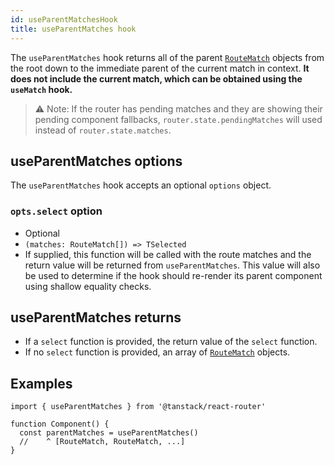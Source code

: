 ```yaml
---
id: useParentMatchesHook
title: useParentMatches hook
---
```


The `useParentMatches` hook returns all of the parent [`RouteMatch`](./api/router/RouteMatchType) objects from the root down to the immediate parent of the current match in context. **It does not include the current match, which can be obtained using the `useMatch` hook.**

> ⚠️ Note: If the router has pending matches and they are showing their pending component fallbacks, `router.state.pendingMatches` will used instead of `router.state.matches`.

## useParentMatches options

The `useParentMatches` hook accepts an optional `options` object.

### `opts.select` option

- Optional
- `(matches: RouteMatch[]) => TSelected`
- If supplied, this function will be called with the route matches and the return value will be returned from `useParentMatches`. This value will also be used to determine if the hook should re-render its parent component using shallow equality checks.

## useParentMatches returns

- If a `select` function is provided, the return value of the `select` function.
- If no `select` function is provided, an array of [`RouteMatch`](./api/router/RouteMatchType) objects.

## Examples

```tsx
import { useParentMatches } from '@tanstack/react-router'

function Component() {
  const parentMatches = useParentMatches()
  //    ^ [RouteMatch, RouteMatch, ...]
}
```
